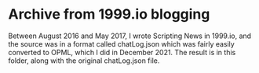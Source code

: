 # Archive from 1999.io blogging

Between August 2016 and May 2017, I wrote Scripting News in 1999.io, and the source was in a format called chatLog.json which was fairly easily converted to OPML, which I did in December 2021. The result is in this folder, along with the original chatLog.json file.

